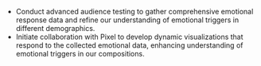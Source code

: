- Conduct advanced audience testing to gather comprehensive emotional response data and refine our understanding of emotional triggers in different demographics.
- Initiate collaboration with Pixel to develop dynamic visualizations that respond to the collected emotional data, enhancing understanding of emotional triggers in our compositions.